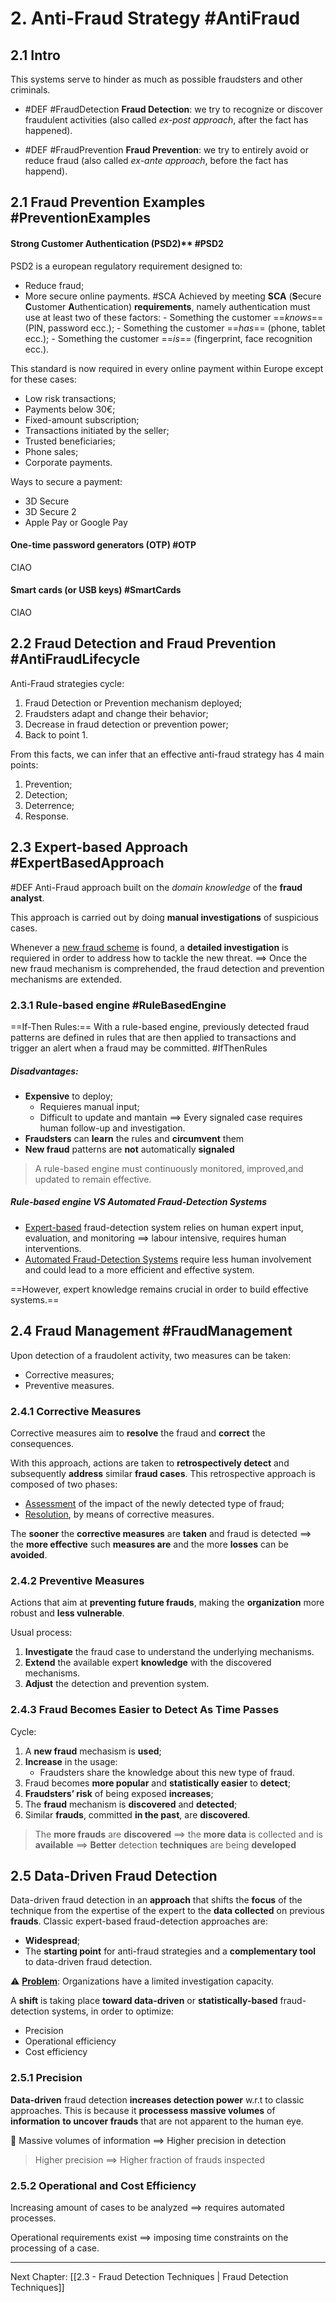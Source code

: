 # 2. Anti-Fraud Strategy #AntiFraud
## 2.1 Intro

This systems serve to hinder as much as possible fraudsters and other criminals.

- #DEF #FraudDetection **Fraud Detection**: we try to recognize or discover fraudulent activities (also called *ex-post approach*, after the fact has happened).

- #DEF #FraudPrevention **Fraud Prevention**:  we try to entirely avoid or reduce fraud (also called *ex-ante approach*, before the fact has happend).

## 2.1 Fraud Prevention Examples #PreventionExamples
#### Strong Customer Authentication (PSD2)** #PSD2

PSD2 is a european regulatory requirement designed to:
- Reduce fraud;
- More secure online payments. #SCA
	Achieved by meeting **SCA** (**S**ecure **C**ustomer **A**uthentication) **requirements**, namely authentication must use at least two of these factors:
			- Something the customer ==*knows*== (PIN, password ecc.);
			- Something the customer ==*has*== (phone, tablet ecc.);
			- Something the customer ==*is*== (fingerprint, face recognition ecc.). 

This standard is now required in every online payment within Europe except for these cases:
- Low risk transactions;
- Payments below 30€;
- Fixed-amount subscription;
- Transactions initiated by the seller;
- Trusted beneficiaries;
- Phone sales;
- Corporate payments.

Ways to secure a payment:
- 3D Secure
- 3D Secure 2
- Apple Pay or Google Pay

#### One-time password generators (OTP) #OTP

CIAO

####  Smart cards (or USB keys) #SmartCards

CIAO


## 2.2 Fraud Detection and Fraud Prevention #AntiFraudLifecycle

Anti-Fraud strategies cycle:
1. Fraud Detection or Prevention mechanism deployed;
2. Fraudsters adapt and change their behavior;
3. Decrease in fraud detection or prevention power;
4. Back to point 1.

From this facts, we can infer that an effective anti-fraud strategy has 4 main points:
1. Prevention;
2. Detection;
3. Deterrence;
4. Response.

## 2.3 Expert-based Approach #ExpertBasedApproach
#DEF Anti-Fraud approach built on the *domain knowledge* of the **fraud analyst**.

This approach is carried out by doing **manual investigations** of suspicious cases. 

Whenever a <u>new fraud scheme</u> is found, a **detailed investigation** is requiered in order to address how to tackle the new threat.
==> Once the new fraud mechanism is comprehended, the fraud detection and prevention mechanisms are extended.

### 2.3.1 Rule-based engine #RuleBasedEngine
==If-Then Rules:== With a rule-based engine, previously detected fraud patterns are defined in rules that are then applied to transactions and trigger an alert when a fraud may be committed. #IfThenRules

##### Disadvantages:
- **Expensive** to deploy;
	- Requieres manual input;
	- Difficult to update and mantain
	   ==> Every signaled case requires human follow-up and investigation.
- **Fraudsters** can **learn** the rules and **circumvent** them
- **New fraud** patterns are **not** automatically **signaled**

> A rule-based engine must continuously monitored, improved,and updated to remain effective.

##### Rule-based engine VS Automated Fraud-Detection Systems
- <u>Expert-based</u> fraud-detection system relies on human expert input, evaluation, and monitoring ==> labour intensive, requires human interventions.
- <u>Automated Fraud-Detection Systems</u> require less human involvement and could lead to a more efficient and effective system.

==However, expert knowledge remains crucial in order to build effective systems.==

## 2.4 Fraud Management #FraudManagement 
Upon detection of a fraudolent activity, two measures can be taken:
- Corrective measures; 
- Preventive measures.

### 2.4.1 Corrective Measures
Corrective measures aim to **resolve** the fraud and **correct** the consequences.

With this approach, actions are taken to **retrospectively detect** and subsequently **address** similar **fraud cases**.
This retrospective approach is composed of two phases:
- <u>Assessment</u> of the impact of the newly detected type of fraud;
- <u>Resolution</u>, by means of corrective measures.

The **sooner** the **corrective measures** are **taken** and fraud is detected ==> the **more effective** such **measures are** and the more **losses** can be **avoided**.

### 2.4.2 Preventive Measures
Actions that aim at **preventing future frauds**, making the **organization** more robust and **less vulnerable**.

Usual process:
1. **Investigate** the fraud case to understand the underlying
mechanisms.
2. **Extend** the available expert **knowledge** with the
discovered mechanisms.
3. **Adjust** the detection and prevention system.

### 2.4.3 Fraud Becomes Easier to Detect As Time Passes
Cycle:
1. A **new fraud** mechasism is **used**;
2. **Increase** in the usage:
	- Fraudsters share the knowledge about this new type of fraud.
3. Fraud becomes **more popular** and **statistically easier** to **detect**;
4. **Fraudsters’ risk** of being exposed **increases**;
5. The **fraud** mechanism is **discovered** and **detected**;
6. Similar **frauds**, committed **in the past**, are **discovered**.

> The **more frauds** are **discovered** ==>  the **more data** is collected and is **available** ==> **Better** detection **techniques** are being **developed** 

## 2.5 Data-Driven Fraud Detection
Data-driven fraud detection in an **approach** that shifts the **focus** of the technique from the expertise of the expert to the **data collected** on previous **frauds**.
Classic expert-based fraud-detection approaches are:
- **Widespread**;
- The **starting point** for anti-fraud strategies and a **complementary tool** to data-driven fraud detection.

⚠ <u>**Problem**</u>: Organizations have a limited investigation capacity.

A **shift** is taking place **toward data-driven** or **statistically-based** fraud-detection systems, in order to optimize:
- Precision
- Operational efficiency
- Cost efficiency

### 2.5.1 Precision
**Data-driven** fraud detection **increases detection power** w.r.t to classic approaches. This is because it **processess massive volumes** of **information** **to uncover frauds** that are not apparent to the human eye.

🎯 Massive volumes of information ==> Higher precision in detection

> Higher precision ==> Higher fraction of frauds inspected

### 2.5.2 Operational and Cost Efficiency
Increasing amount of cases to be analyzed ==> requires automated processes.

Operational requirements exist ==> imposing time constraints on the processing of a case.

---

Next Chapter: [[2.3 - Fraud Detection Techniques | Fraud Detection Techniques]]